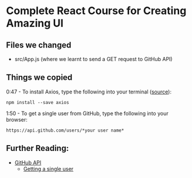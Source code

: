 # Complete React Course for Creating Amazing UI

## Files we changed
- src/App.js (where we learnt to send a GET request to GitHub API)

## Things we copied

0:47 - To install Axios, type the following into your terminal ([source](https://github.com/axios/axios)):
```
npm install --save axios
```

1:50 - To get a single user from GitHub, type the following into your browser:
```
https://api.github.com/users/*your user name*
```

## Further Reading:
- [GitHub API](https://developer.github.com/v3/)
  * [Getting a single user](https://developer.github.com/v3/users/#get-a-single-user)
